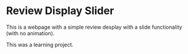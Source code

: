 # Review Display Slider

This is a webpage with a simple review desplay with a slide functionality (with no animation).

This was a learning project.